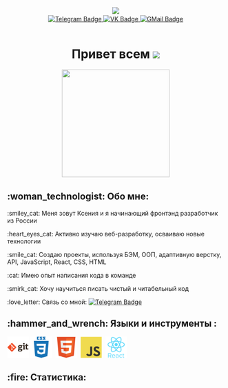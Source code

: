 <div id="header" align="center">
  <img src="https://media.giphy.com/media/jTHti8z6rjrUZmBgOp/giphy.gif" width="100">
  <div id="badges">
  <a href="https://t.me/kseniabeg">
  <img src="https://img.shields.io/badge/telegram-blue?logo=telegram&logoColor=white&style=for-the-badge" alt="Telegram Badge"/>
  </a>
  <a href="https://vk.com/id29754098">
    <img src="https://img.shields.io/badge/VK-blue?style=for-the-badge&logo=VK&logoColor=white" alt="VK Badge"/>
  </a>
   <a href="begunkovak@gmail.com">
    <img src="https://img.shields.io/badge/Gmail-blue?style=for-the-badge&logo=Gmail&logoColor=white" alt="GMail Badge"/>
  </a>  
    </div>
  <img src="https://komarev.com/ghpvc/?username=xeniabegunkova&style=flat-square&color=blue" alt=""/>
    <h1>
  Привет всем
  <img src="https://media.giphy.com/media/hvRJCLFzcasrR4ia7z/giphy.gif" width="30px"/>
  </h1>
  </div>
  
<div align="center">
  <img src="https://media.giphy.com/media/M4NykXxUE0HAcK7UJ6/giphy.gif" width="250" height="250"/>
</div>
<div>
  <h2> :woman_technologist: Обо мне: </h2>
  <p> :smiley_cat: Меня зовут Ксения и я начинающий фронтэнд разработчик из России</p>
  <p> :heart_eyes_cat:  Активно изучаю веб-разработку, осваиваю новые технологии</p>
  <p> :smile_cat: Создаю проекты, используя БЭМ, ООП, адаптивную верстку, API, JavaScript, React, CSS, HTML </p> 
  <p> :cat: Имею опыт написания кода в команде </p>
  <p> :smirk_cat: Хочу научиться писать чистый и читабельный код </p>
  <p> :love_letter: Связь со мной:   <a href="https://t.me/kseniabeg">
  <img src="https://img.shields.io/badge/telegram-blue?logo=telegram&logoColor=white&style=for-the-badge" alt="Telegram Badge"/>
  </a>
  </div>
  <div>
  <h2>:hammer_and_wrench: Языки и инструменты : </h2>
   <img src="https://github.com/devicons/devicon/blob/master/icons/git/git-original-wordmark.svg" title="Git" alt="Git" width="50" height="50"/>
  <img src="https://github.com/devicons/devicon/blob/master/icons/css3/css3-plain-wordmark.svg"  title="CSS3" alt="CSS" width="50" height="50"/>&nbsp;
  <img src="https://github.com/devicons/devicon/blob/master/icons/html5/html5-original.svg" title="HTML5" alt="HTML" width="50" height="50"/>&nbsp;
   <img src="https://github.com/devicons/devicon/blob/master/icons/javascript/javascript-original.svg" title="JavaScript" alt="JavaScript" width="50" height="50"/>&nbsp;
    <img src="https://github.com/devicons/devicon/blob/master/icons/react/react-original-wordmark.svg" title="React" alt="React" width="50" height="50"/>&nbsp;
  </div>
<div> 
  <h2> :fire: Статистика: </h2>
